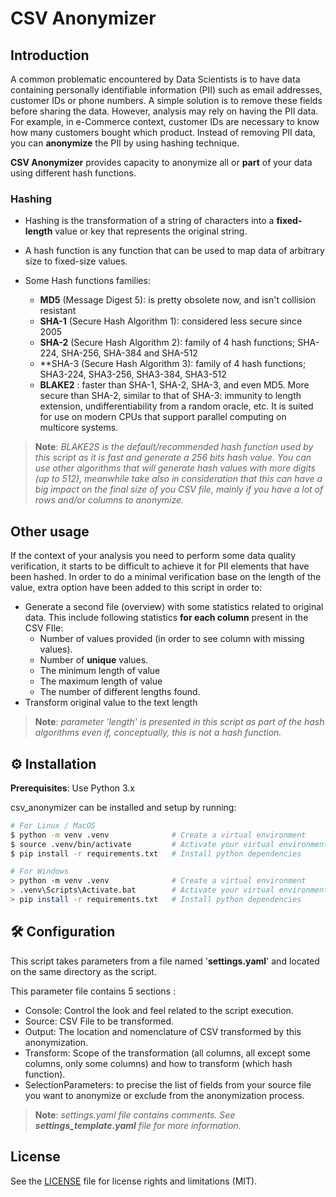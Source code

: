 # CSV Anonymizer

## Introduction

A common problematic encountered by Data Scientists is to have data containing personally identifiable information (PII) such as email addresses, customer IDs or phone numbers.
A simple solution is to remove these fields before sharing the data. However, analysis may rely on having the PII data. For example, in e-Commerce context, customer IDs are necessary to know how many customers bought which product.
Instead of removing PII data, you can **anonymize** the PII by using hashing technique.

**CSV Anonymizer** provides capacity to anonymize all or **part** of your data using different hash functions.

### Hashing

- Hashing is the transformation of a string of characters into a **fixed-length** value or key that represents the original string.

- A hash function is any function that can be used to map data of arbitrary size to fixed-size values.

- Some Hash functions families:

  - **MD5** (Message Digest 5): is pretty obsolete now, and isn't collision resistant
  - **SHA-1** (Secure Hash Algorithm 1): considered less secure since 2005
  - **SHA-2** (Secure Hash Algorithm 2): family of 4 hash functions; SHA-224, SHA-256, SHA-384 and SHA-512
  - **SHA-3 (Secure Hash Algorithm 3): family of 4 hash functions; SHA3-224, SHA3-256, SHA3-384, SHA3-512
  - **BLAKE2** : faster than SHA-1, SHA-2, SHA-3, and even MD5. More secure than SHA-2, similar to that of SHA-3: immunity to length extension, undifferentiability from a random oracle, etc. It is suited for use on modern CPUs that support parallel computing on multicore systems.

>**Note**: *BLAKE2S is the default/recommended hash function used by this script as it is fast and generate a 256 bits hash value.
>You can use other algorithms that will generate hash values with more digits (up to 512), meanwhile take also in consideration that this can have a big impact on the final size of you CSV file, mainly if you have a lot of rows and/or columns to anonymize.*

## Other usage

If the context of your analysis you need to perform some data quality verification, it starts to be difficult to achieve it for PII elements that have been hashed.
In order to do a minimal verification base on the length of the value, extra option have been added to this script in order to:

- Generate a second file (overview) with some statistics related to original data. This include following statistics **for each column** present in the CSV FIle:
  - Number of values provided (in order to see column with missing values).
  - Number of **unique** values.
  - The minimum length of value
  - The maximum length of value
  - The number of different lengths found.
- Transform original value to the text length

>**Note**: *parameter 'length' is presented in this script as part of the hash algorithms even if, conceptually, this is not a hash function.*

## ⚙️ Installation

**Prerequisites**: Use Python 3.x

csv_anonymizer can be installed and setup by running:

```bash
# For Linux / MacOS
$ python -m venv .venv              # Create a virtual environment
$ source .venv/bin/activate         # Activate your virtual environment 
$ pip install -r requirements.txt   # Install python dependencies

# For Windows
> python -m venv .venv              # Create a virtual environment
> .venv\Scripts\Activate.bat        # Activate your virtual environment 
> pip install -r requirements.txt   # Install python dependencies

```

## 🛠 Configuration

This script takes parameters from a file named '**settings.yaml**' and located on the same directory as the script.

This parameter file contains 5 sections :

- Console: Control the look and feel related to the script execution.
- Source: CSV File to be transformed.
- Output: The location and nomenclature of CSV transformed by this anonymization.
- Transform: Scope of the transformation (all columns, all except some columns, only some columns) and how to transform (which hash function).
- SelectionParameters: to precise the list of fields from your source file you want to anonymize or exclude from the anonymization process.

>**Note**: *settings.yaml file contains comments. See **settings_template.yaml** file for more information.*

## License

See the [LICENSE](LICENSE.md) file for license rights and limitations (MIT).
